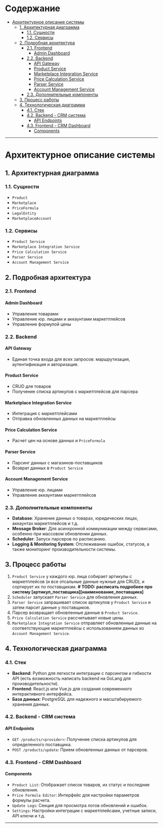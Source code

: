 # Содержание

- [Архитектурное описание системы](#архитектурное-описание-системы)
  - [1. Архитектурная диаграмма](#1-архитектурная-диаграмма)
    - [1.1. Сущности](#11-сущности)
    - [1.2. Сервисы](#12-сервисы)
  - [2. Подробная архитектура](#2-подробная-архитектура)
    - [2.1. Frontend](#21-frontend)
      - [Admin Dashboard](#admin-dashboard)
    - [2.2. Backend](#22-backend)
      - [API Gateway](#api-gateway)
      - [Product Service](#product-service)
      - [Marketplace Integration Service](#marketplace-integration-service)
      - [Price Calculation Service](#price-calculation-service)
      - [Parser Service](#parser-service)
      - [Account Management Service](#account-management-service)
    - [2.3. Дополнительные компоненты](#23-дополнительные-компоненты)
  - [3. Процесс работы](#3-процесс-работы)
  - [4. Технологическая диаграмма](#4-технологическая-диаграмма)
    - [4.1. Стек](#41-стек)
    - [4.2. Backend - CRM система](#42-backend---crm-система)
      - [API Endpoints](#api-endpoints)
    - [4.3. Frontend - CRM Dashboard](#43-frontend---crm-dashboard)
      - [Components](#components)

---

# Архитектурное описание системы

## 1. Архитектурная диаграмма

### 1.1. Сущности

- `Product`
- `Marketplace`
- `PriceFormula`
- `LegalEntity`
- `MarketplaceAccount`

### 1.2. Сервисы

- `Product Service`
- `Marketplace Integration Service`
- `Price Calculation Service`
- `Parser Service`
- `Account Management Service`

## 2. Подробная архитектура

### 2.1. Frontend

#### Admin Dashboard

- Управление товарами
- Управление юр. лицами и аккаунтами маркетплейсов
- Управление формулой цены

### 2.2. Backend

#### API Gateway

- Единая точка входа для всех запросов: маршрутизация, аутентификация и авторизация.

#### Product Service

- CRUD для товаров
- Получение списка артикулов с маркетплейсов для парсера

#### Marketplace Integration Service

- Интеграция с маркетплейсами
- Отправка обновленных данных на маркетплейсы

#### Price Calculation Service

- Расчет цен на основе данных и `PriceFormula`

#### Parser Service

- Парсинг данных с магазинов-поставщиков
- Возврат данных в `Product Service`

#### Account Management Service

- Управление юр. лицами
- Управление аккаунтами маркетплейсов

### 2.3. Дополнительные компоненты

- **Database**: Хранение данных о товарах, юридических лицах, аккаунтах маркетплейсов и т.д.
- **Message Broker**: Для асинхронной коммуникации между сервисами, особенно при массовом обновлении данных.
- **Scheduler**: Запуск парсеров по расписанию.
- **Logging & Monitoring System**: Отслеживание ошибок, статусов, а также мониторинг производительности системы.

## 3. Процесс работы
1. `Product Service` у каждого юр. лица собирает артикулы с маркетплейсов (и все отсальные данные нужные для CRUD), и сортирует их по поставщикам. __# TODO: расписать подробнее про систему [артикул_поставщика][наименование_поставщика]__
3. `Scheduler` запускает `Parser Service` для обновления данных.
4. `Parser Service` запрашивает список артикулов у `Product Service` и затем парсит данные у поставщиков.
5. Парсер возвращает обновленные данные в `Product Service`.
6. `Price Calculation Service` рассчитывает новые цены.
7. `Marketplace Integration Service` отправляет обновленные данные на соответствующие маркетплейсы с использованием данных из `Account Management Service`.

## 4. Технологическая диаграмма

### 4.1. Стек

- **Backend**: Python для легкости интеграции с парсингом и гибкости API (есть возможность написать backend на GoLang для производительности).
- **Frontend**: React.js или Vue.js для создания современного интерактивного интерфейса.
- **База данных**: PostgreSQL для надежного и масштабируемого хранения данных.

### 4.2. Backend - CRM система

#### API Endpoints

- `GET /products/<provider>`: Получение списка артикулов для определенного поставщика.
- `POST /products/update`: Прием обновленных данных от парсеров.

### 4.3. Frontend - CRM Dashboard

#### Components

- `Product List`: Отображает список товаров, их статус и последние обновления.
- `Price Formula Editor`: Интерфейс для настройки параметров формулы расчета.
- `Update Logs`: Секция для просмотра логов обновлений и ошибок.
- `Settings`: Настройки интеграции с маркетплейсами, учетные записи, API ключи и т.д.

---
